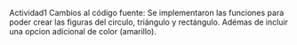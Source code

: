 Actividad1
Cambios al código fuente:
Se implementaron las funciones para poder crear las figuras del circulo, triángulo y rectángulo. Adémas de incluir una opcion adicional de color (amarillo).
